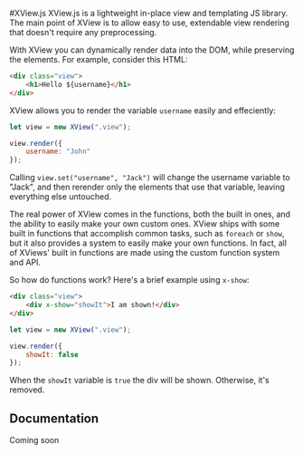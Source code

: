 #XView.js
XView.js is a lightweight in-place view and templating JS library. The main point of XView is to allow easy to use, extendable view rendering that doesn't require any preprocessing.

With XView you can dynamically render data into the DOM, while preserving the elements. For example, consider this HTML:

```html
<div class="view">
    <h1>Hello ${username}</h1>
</div>
```

XView allows you to render the variable `username` easily and effeciently:

```javascript
let view = new XView(".view");

view.render({
    username: "John"
});
```

Calling `view.set("username", "Jack")` will change the username variable to "Jack", and then rerender only the elements that use that variable, leaving everything else untouched.

The real power of XView comes in the functions, both the built in ones, and the ability to easily make your own custom ones. XView ships with some built in functions that accomplish common tasks, such as `foreach` or `show`, but it also provides a system to easily make your own functions. In fact, all of XViews' built in functions are made using the custom function system and API.

So how do functions work? Here's a brief example using `x-show`:
```html
<div class="view">
    <div x-show="showIt">I am shown!</div>
</div>
```
```javascript
let view = new XView(".view");

view.render({
    showIt: false
});
```

When the `showIt` variable is `true` the div will be shown. Otherwise, it's removed.

## Documentation

Coming soon